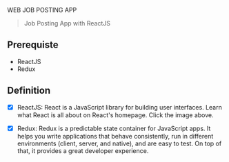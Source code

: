  WEB JOB POSTING APP

> Job Posting App with ReactJS


## Prerequiste

- ReactJS
- Redux

## Definition

- [x] ReactJS: React is a JavaScript library for building user interfaces. Learn what React is all about on React's homepage. Click the image above.
- [x] Redux: Redux is a predictable state container for JavaScript apps. It helps you write applications that behave consistently, run in different environments (client, server, and native), and are easy to test. On top of that, it provides a great developer experience.



